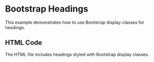 # Bootstrap Headings

This example demonstrates how to use Bootstrap display classes for headings.

## HTML Code
The HTML file includes headings styled with Bootstrap display classes.